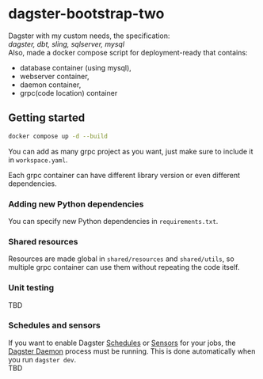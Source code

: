 # dagster-bootstrap-two

Dagster with my custom needs, the specification:  
*dagster, dbt, sling, sqlserver, mysql*  
Also, made a docker compose script for deployment-ready that contains:
- database container (using mysql),
- webserver container,
- daemon container,
- grpc(code location) container

## Getting started

```bash
docker compose up -d --build
```

You can add as many grpc project as you want, just make sure to include it in `workspace.yaml`.

Each grpc container can have different library version or even different dependencies.

### Adding new Python dependencies

You can specify new Python dependencies in `requirements.txt`.

### Shared resources

Resources are made global in `shared/resources` and `shared/utils`, so multiple grpc container can use them without repeating the code itself.

### Unit testing

TBD

### Schedules and sensors

If you want to enable Dagster [Schedules](https://docs.dagster.io/guides/automate/schedules/) or [Sensors](https://docs.dagster.io/guides/automate/sensors/) for your jobs, the [Dagster Daemon](https://docs.dagster.io/guides/deploy/execution/dagster-daemon) process must be running. This is done automatically when you run `dagster dev`.  
TBD